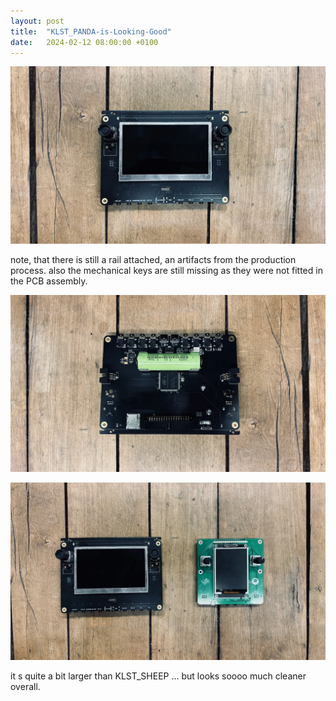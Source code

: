 ```yaml
---
layout: post
title:  "KLST_PANDA-is-Looking-Good"
date:   2024-02-12 08:00:00 +0100
---
```


![KLST_PANDA--front-with-screen](/assets/2024-02-12-KLST_PANDA-is-Looking-Good-01.jpg)

note, that there is still a rail attached, an artifacts from the production process. also the mechanical keys are still missing as they were not fitted in the PCB assembly.

![KLST_PANDA--front-with-screen](/assets/2024-02-12-KLST_PANDA-is-Looking-Good-02.jpg)

![KLST_PANDA--front-with-screen](/assets/2024-02-12-KLST_PANDA-is-Looking-Good-03.jpg)

it s quite a bit larger than KLST_SHEEP … but looks soooo much cleaner overall.